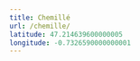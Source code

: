```yaml
---
title: Chemillé
url: /chemille/
latitude: 47.214639600000005
longitude: -0.7326590000000001
---
```

